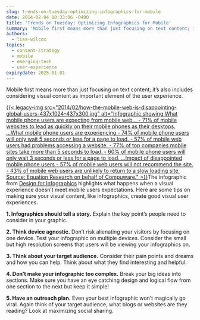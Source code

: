 ```yaml
---
slug: trends-on-tuesday-optimizing-infographics-for-mobile
date: 2014-02-04 10:33:06 -0400
title: 'Trends on Tuesday: Optimizing Infographics for Mobile'
summary: 'Mobile first means more than just focusing on text content; it’s also includes considering visual content as important element of the user experience.'
authors:
  - lisa-wilcox
topics:
  - content-strategy
  - mobile
  - emerging-tech
  - user-experience
expirydate: 2025-01-01
---
```


Mobile first means more than just focusing on text content; it’s also includes considering visual content as important element of the user experience.

[{{< legacy-img src="2014/02/how-the-mobile-web-is-disappointing-global-users-437x1024-437x300.jpg" alt="Infographic showing What mobile phone users are expecting from mobile web... - 71% of mobile websites to lead as quickly on their mobile phones as their desktops. ...What mobile phone users are experiencing - 74% of mobile phone users will only wait 5 seconds or less for a page to load. - 57% of mobile web users had problems accessing a website. - 77% of top companies mobile sites take more than 5 seconds to load. - 60% of mobile phone users will only wait 3 seconds or less for a page to load. ...Impact of disappointed mobile phone users - 57% of mobile web users will not recommend the site. - 43% of mobile web users are unlikely to return to a slow loading site. Source: Equation Research on behalf of Compuware." >}}](https://s3.amazonaws.com/digitalgov/_legacy-img/2014/02/how-the-mobile-web-is-disappointing-global-users-437x1024.jpg)The infographic from [Design for Infographics](http://www.designinfographics.com/tech-infographics/how-the-mobile-web-is-disappointing-global-users) highlights what happens when a visual experience doesn&#8217;t meet mobile users expectations. Here are some tips on making sure your visual content, like infographics, create good visual user experiences.

 **1. Infographics should tell a story.** Explain the key point’s people need to consider in your graphic.

 **2. Think device agnostic.** Don’t risk alienating your visitors by focusing on one device. Test your infographic on multiple devices. Consider the small but high resolution screens that users will be viewing your infographics on.

 **3. Think about your target audience.** Consider their pain points and dreams and how you can help. Think about what they find interesting and helpful.

 **4. Don’t make your infographic too complex.** Break your big ideas into sections. Make sure you have an eye catching design and logical flow from one section to the next but keep it simple!

 **5. Have an outreach plan.** Even your best infographic won’t magically go viral. Again think of your target audience, what blogs or websites are they reading? Look at maximizing social sharing.
